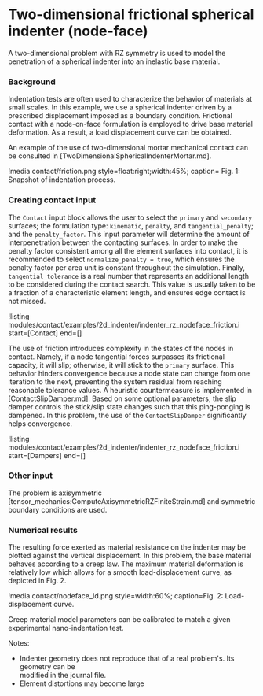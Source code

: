 # Two-dimensional frictional spherical indenter (node-face)

A two-dimensional problem with RZ symmetry is used to model the penetration of a spherical
indenter into an inelastic base material.

### Background

Indentation tests are often used to characterize the behavior of materials at small scales. In this example, we use a spherical indenter driven by a prescribed displacement imposed as a boundary condition. Frictional contact with a node-on-face formulation is employed to drive base material deformation. As a result, a load displacement curve can be obtained. 

An example of the use of two-dimensional mortar mechanical contact can be consulted in [TwoDimensionalSphericalIndenterMortar.md].

!media contact/friction.png style=float:right;width:45%; caption= Fig. 1: Snapshot of indentation process.

### Creating contact input

The `Contact` input block allows the user to select the `primary` and `secondary` surfaces; the formulation type: `kinematic`, `penalty`, and `tangential_penalty`; and the `penalty_factor`. This input parameter will determine the amount of interpenetration between the contacting surfaces. In order to make the penalty factor consistent among all the element surfaces into contact, it is recommended to select `normalize_penalty = true`, which ensures the penalty factor per area unit is constant throughout the simulation. Finally, `tangential_tolerance` is a real number that represents an additional length to be considered during the contact search. This value is usually taken to be a fraction of a characteristic element length, and ensures edge contact is not missed.

!listing modules/contact/examples/2d_indenter/indenter_rz_nodeface_friction.i start=[Contact] end=[]

The use of friction introduces complexity in the states of the nodes in contact. Namely, if a node tangential forces surpasses its frictional capacity, it will slip; otherwise, it will stick to the `primary` surface. This behavior hinders convergence because a node state can change from one iteration to the next, preventing the system residual from reaching reasonable tolerance values. A heuristic countermeasure is implemented in [ContactSlipDamper.md]. Based on some optional parameters, the slip damper controls the stick/slip state changes such that this ping-ponging is dampened. In this problem, the use of the `ContactSlipDamper` significantly helps convergence.

!listing modules/contact/examples/2d_indenter/indenter_rz_nodeface_friction.i start=[Dampers] end=[]

### Other input

The problem is axisymmetric [tensor_mechanics:ComputeAxisymmetricRZFiniteStrain.md] and symmetric boundary conditions are used. 

### Numerical results

The resulting force exerted as material resistance on the indenter may be plotted against the vertical displacement. In this problem, the base material behaves according to a creep law. The maximum material deformation is relatively low which allows for a smooth load-displacement curve, as depicted in Fig. 2.

!media contact/nodeface_ld.png style=width:60%; caption=Fig. 2: Load-displacement curve.

Creep material model parameters can be calibrated to match a given experimental nano-indentation test.

Notes:

- Indenter geometry does not reproduce that of a real problem's. Its geometry can be  
  modified in the journal file.
- Element distortions may become large
